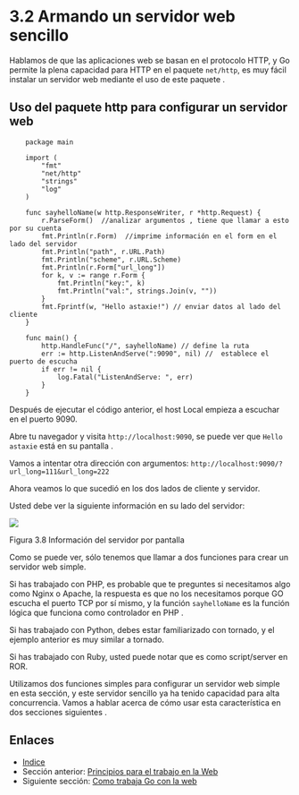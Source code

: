 # 3.2 Armando un servidor web sencillo

Hablamos de que las aplicaciones web se basan en el protocolo HTTP, y Go permite la plena capacidad para HTTP en el paquete `net/http`, es muy fácil instalar un servidor web mediante el uso de este paquete .

## Uso del paquete http para configurar un servidor web

```
    package main

    import (
        "fmt"
        "net/http"
        "strings"
        "log"
    )

    func sayhelloName(w http.ResponseWriter, r *http.Request) {
        r.ParseForm()  //analizar argumentos , tiene que llamar a esto por su cuenta
        fmt.Println(r.Form)  //imprime información en el form en el lado del servidor
        fmt.Println("path", r.URL.Path)
        fmt.Println("scheme", r.URL.Scheme)
        fmt.Println(r.Form["url_long"])
        for k, v := range r.Form {
            fmt.Println("key:", k)
            fmt.Println("val:", strings.Join(v, ""))
        }
        fmt.Fprintf(w, "Hello astaxie!") // enviar datos al lado del cliente
    }

    func main() {
        http.HandleFunc("/", sayhelloName) // define la ruta
        err := http.ListenAndServe(":9090", nil) //  establece el puerto de escucha
        if err != nil {
            log.Fatal("ListenAndServe: ", err)
        }
    }
```

Después de ejecutar el código anterior, el host Local empieza a escuchar en el puerto 9090.

Abre tu navegador y visita `http://localhost:9090`, se puede ver que `Hello astaxie` está en su pantalla .

Vamos a intentar otra dirección con argumentos: `http://localhost:9090/?url_long=111&url_long=222`

Ahora veamos lo que sucedió en los dos lados de cliente y servidor.

Usted debe ver la siguiente información en su lado del servidor:

![](images/3.2.goweb.png)

Figura 3.8 Información del servidor por pantalla

Como se puede ver, sólo tenemos que llamar a dos funciones para crear un servidor web simple.

Si has trabajado con PHP, es probable que te preguntes si necesitamos algo como Nginx o Apache, la respuesta es que no los necesitamos porque GO escucha el puerto TCP por sí mismo, y la función `sayhelloName` es la función lógica que funciona como controlador en PHP .

Si has trabajado con Python, debes estar familiarizado con tornado, y el ejemplo anterior es muy similar a tornado.

Si has trabajado con Ruby, usted puede notar que es como script/server en ROR.

Utilizamos dos funciones simples para configurar un servidor web simple en esta sección, y este servidor sencillo ya ha tenido capacidad para alta concurrencia. Vamos a hablar acerca de cómo usar esta característica en dos secciones siguientes .

## Enlaces

* [Indice](preface.md)
* Sección anterior: [Principios para el trabajo en la Web](03.1.md)
* Siguiente sección: [Como trabaja Go con la web](03.3.md)
